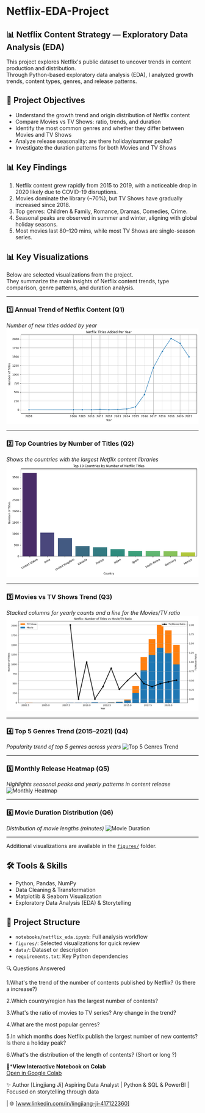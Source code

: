 # Netflix-EDA-Project

## 📊 Netflix Content Strategy — Exploratory Data Analysis (EDA)

This project explores Netflix's public dataset to uncover trends in content production and distribution.  
Through Python-based exploratory data analysis (EDA), I analyzed growth trends, content types, genres, and release patterns.

## 🎯 Project Objectives
- Understand the growth trend and origin distribution of Netflix content
- Compare Movies vs TV Shows: ratio, trends, and duration
- Identify the most common genres and whether they differ between Movies and TV Shows
- Analyze release seasonality: are there holiday/summer peaks?
- Investigate the duration patterns for both Movies and TV Shows

## 📊 Key Findings
1. Netflix content grew rapidly from 2015 to 2019, with a noticeable drop in 2020 likely due to COVID-19 disruptions.
2. Movies dominate the library (~70%), but TV Shows have gradually increased since 2018.
3. Top genres: Children & Family, Romance, Dramas, Comedies, Crime.
4. Seasonal peaks are observed in summer and winter, aligning with global holiday seasons.
5. Most movies last 80–120 mins, while most TV Shows are single-season series.

## 📊 Key Visualizations

Below are selected visualizations from the project.  
They summarize the main insights of Netflix content trends, type comparison, genre patterns, and duration analysis.

---

### 1️⃣ Annual Trend of Netflix Content (Q1)
*Number of new titles added by year*
![Annual Trend](figures/annual_trend_q1.png)

---

### 2️⃣ Top Countries by Number of Titles (Q2)
*Shows the countries with the largest Netflix content libraries*
![Top Countries](figures/top_countries_q2.png)

---

### 3️⃣ Movies vs TV Shows Trend (Q3)
*Stacked columns for yearly counts and a line for the Movies/TV ratio*
![Movies vs TV Trend](figures/movie_tv_ratio_trend_q3.png)

---

### 4️⃣ Top 5 Genres Trend (2015–2021) (Q4)
*Popularity trend of top 5 genres across years*
![Top 5 Genres Trend](figures/top5_genres_trend_q4.png)

---

### 5️⃣ Monthly Release Heatmap (Q5)
*Highlights seasonal peaks and yearly patterns in content release*
![Monthly Heatmap](figures/monthly_release_heatmap_q5.png)

---

### 6️⃣ Movie Duration Distribution (Q6)
*Distribution of movie lengths (minutes)*
![Movie Duration](figures/movie_duration_line_q6.png)

---

Additional visualizations are available in the [`figures/`](figures) folder.


## 🛠️ Tools & Skills
- Python, Pandas, NumPy
- Data Cleaning & Transformation
- Matplotlib & Seaborn Visualization
- Exploratory Data Analysis (EDA) & Storytelling
   
## 📂 Project Structure
- `notebooks/netflix_eda.ipynb`: Full analysis workflow
- `figures/`: Selected visualizations for quick review
- `data/`: Dataset or description
- `requirements.txt`: Key Python dependencies

🔍 Questions Answered

1.What's the trend of the number of contents published by Netflix? (Is there a increase?)

2.Which country/region has the largest number of contents?

3.What's the ratio of movies to TV series? Any change in the trend?

4.What are the most popular genres?

5.In which months does Netflix publish the largest number of new contents? Is there a holiday peak?

6.What's the distribution of the length of contents? (Short or long ?)

🔗***View Interactive Notebook on Colab**  
[Open in Google Colab](https://colab.research.google.com/drive/1u6q6fKyv2r6cZd5_aQIyLI0AqPo_9MYQ?usp=sharing)

✨ Author
[Lingjiang Ji]
Aspiring Data Analyst | Python & SQL & PowerBI | Focused on storytelling through data

| 🌐 [www.linkedin.com/in/lingjiang-ji-417122360]
